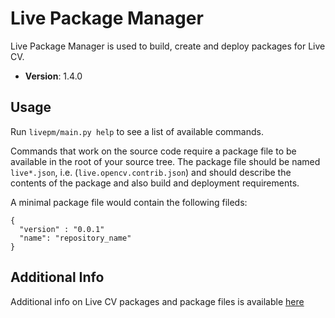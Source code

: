 # Live Package Manager

Live Package Manager is used to build, create and deploy packages for Live CV. 

 * **Version**: 1.4.0

## Usage

Run ```livepm/main.py help``` to see a list of available commands.

Commands that work on the source code require a package file to be available in the root of your source tree. The package
file should be named ```live*.json```, i.e. (```live.opencv.contrib.json```) and should describe the contents of the package and
also build and deployment requirements.

A minimal package file would contain the following fileds:

```
{
  "version" : "0.0.1"
  "name": "repository_name"
}
```

## Additional Info

Additional info on Live CV packages and package files is available [here](http://livecv.dinusv.com/documentation/dev-deployment-scripts.html)



